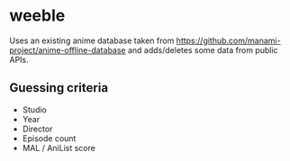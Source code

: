 # weeble

Uses an existing anime database taken from
https://github.com/manami-project/anime-offline-database and adds/deletes some
data from public APIs.

## Guessing criteria

- Studio
- Year
- Director
- Episode count
- MAL / AniList score
